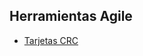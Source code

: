 ## Herramientas Agile

* [Tarjetas CRC](https://docs.google.com/spreadsheets/d/1EqbzDhGHumLWzs5yt8TByZ_fuXCxVpVh/edit?usp=drive_web&ouid=117322437780731314391&rtpof=true)  
